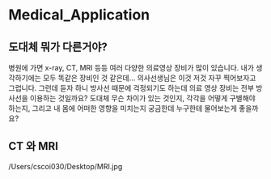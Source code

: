 # Medical_Application

## 도대체 뭐가 다른거야?
병원에 가면 x-ray, CT, MRI 등등 여러 다양한 의료영상 장비가 많이 있습니다.
내가 생각하기에는 모두 똑같은 장비인 것 같은데... 의사선생님은 이것 저것 자꾸 찍어보자고 그럽니다.
그런데 듣자 하니 방사선 때문에 걱정되기도 하는데 의료 영상 장비는 전부 방사선을 이용하는 것일까요?
도대체 무슨 차이가 있는 것인지, 각각을 어떻게 구별해야 하는지, 그리고 내 몸에 어떠한 영향을 미치는지 궁금한데
누구한테 물어보는게 좋을까요?
## CT 와 MRI

/Users/cscoi030/Desktop/MRI.jpg
